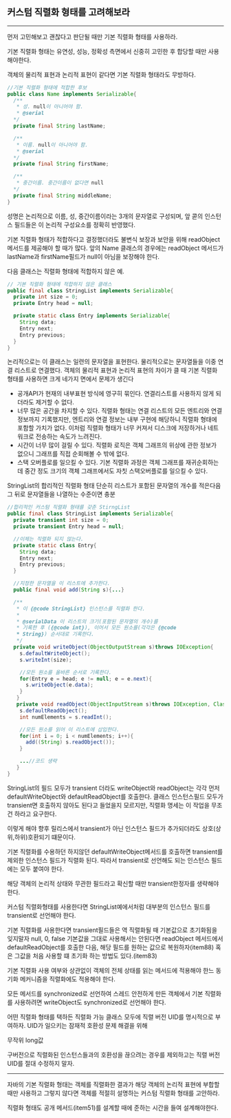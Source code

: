 ## 커스텀 직렬화 형태를 고려해보라

---

먼저 고민해보고 괜찮다고 판단될 때만 기본 직렬화 형태를 사용하라.

기본 직렬화 형태는 유연성, 성능, 정확성 측면에서 신중히 고민한 후 합당할 때만 사용해야한다.

객체의 물리적 표현과 논리적 표현이 같다면 기본 직렬화 형태라도 무방하다.

```java
//기본 직렬화 형태에 적합한 후보
public class Name implements Serializable{
  /**
   * 성. null이 아니어야 함.
   * @serial
  */
  private final String lastName;

  /**
   * 이름. null이 아니어야 함.
   * @serial
  */
  private final String firstName;

  /**
   * 중간이름. 중간이름이 없다면 null
  */
  private final String middleName;
}
```

성명은 논리적으로 이름, 성, 중간이름이라는 3개의 문자열로 구성되며, 앞 콛의 인스턴스 필드들은 이 논리적 구성요소를 정확히 반영했다.

기본 직렬화 형태가 적합하다고 결정했더라도 불변식 보장과 보안을 위해 readObject 메서드를 제공해야 할 때가 많다. 앞의 Name 클래스의 경우에는 readObject 메서드가 lastName과 firstName필드가 null이 아님을 보장해야 한다.

다음 클래스는 직렬화 형태에 적합하지 않은 예.

```java
// 기본 직렬화 형태에 적합하지 않은 클래스
public final class StringList implements Serializable{
  private int size = 0;
  private Entry head = null;

  private static class Entry implements Serializable{
    String data;
    Entry next;
    Entry previous;
  }
}
```

논리적으로는 이 클래스는 일련의 문자열을 표현한다.
물리적으로는 문자열들을 이중 연결 리스트로 연결했다.
객체의 물리적 표현과 논리적 표현의 차이가 클 때 기본 직렬화 형태를 사용하면 크게 네가지 면에서 문제가 생긴다

-   공개API가 현재의 내부표현 방식에 영구히 묶인다. 연결리스트를 사용하지 않게 되더라도 제거할 수 없다.
-   너무 많은 공간을 차지할 수 있다. 직렬화 형태는 연결 리스트의 모든 엔트리와 연결 정보까지 기록했지만, 엔트리와 연결 정보는 내부 구현에 해당하니 직렬화 형태에 포함할 가치가 없다. 이처럼 직렬화 형태가 너무 커져서 디스크에 저장하거나 네트워크로 전송하는 속도가 느려진다.
-   시간이 너무 많이 걸릴 수 있다. 직렬화 로직은 객체 그래프의 위상에 관한 정보가 없으니 그래프를 직접 순회해볼 수 밖에 없다.
-   스택 오버플로를 일으킬 수 있다. 기본 직렬화 과정은 객체 그래프를 재귀순회하는데 중간 정도 크기의 객체 그래프에서도 자칫 스택오버플로를 일으킬 수 있다.

StringList의 합리적인 직렬화 형태
단순히 리스트가 포함된 문자열의 개수를 적은다음 그 뒤로 문자열들을 나열하는 수준이면 충분

```java
//합리적인 커스텀 직렬화 형태를 갖춘 StirngList
public final class StringList implements Serializable{
  private transient int size = 0;
  private transient Entry head = null;

  //이제는 직렬화 되지 않는다.
  private static class Entry{
    String data;
    Entry next;
    Entry previous;
  }

  //지정한 문자열을 이 리스트에 추가한다.
  public final void add(String s){...}

  /**
   * 이 {@code StringList} 인스턴스를 직렬화 한다.
   *
   * @serialData 이 리스트의 크기(포함된 문자열의 개수)를
   * 기록한 후 ({@code int}), 이어서 모든 원소를(각각은 {@code
   * String}) 순서대로 기록한다.
   */
  private void writeObject(ObjectOutputStream s)throws IOException{
    s.defaultWriteObject();
    s.writeInt(size);

    //모든 원소를 올바른 순서로 기록한다.
    for(Entry e = head; e != null; e = e.next){
      s.writeObject(e.data);
    }
   }
   private void readObject(ObjectInputStream s)throws IOException, ClassNotFoundException{
    s.defaultReadObject();
    int numElements = s.readInt();

    //모든 원소를 읽어 이 리스트에 삽입한다.
    for(int i = 0; i < numElements; i++){
      add((String) s.readObject());
    }

    ...//코드 생략
   }
}
```

StringList의 필드 모두가 transient 더라도 writeObject와 readObject는 각각 먼저 defaultWriteObject와 defaultReadObject를 호출한다. 클래스 인스턴스필드 모두가 transient면 호출하지 않아도 된다고 들었을지 모르지만, 직렬화 명세는 이 작업을 무조건 하라고 요구한다.

이렇게 해야 향후 릴리스에서 transient가 아닌 인스턴스 필드가 추가되더라도 상호(상위,하위)호환되기 떄문이다.

기본 직렬화를 수용하던 하지않던 defaultWriteObject메서드를 호출하면 transient를 제외한 인스턴스 필드가 직렬화 된다. 따라서 transient로 선언해도 되는 인스턴스 필드에는 모두 붙여야 한다.

해당 객체의 논리적 상태와 무관한 필드라고 확신할 때만 transient한정자를 생략해야 한다.

커스텀 직렬화형태를 사용한다면 StringList예에서처럼 대부분의 인스턴스 필드를 transient로 선언해야 한다.

기본 직렬화를 사용한다면 transient필드들은 역 직렬화될 때 기본값으로 초기화됨을 잊지말자 null, 0, false 기본값을 그대로 사용해서는 안된다면 readObject 메서드에서 defaultReadObject를 호출한 다음, 해당 필드를 원하는 값으로 복원하자(item88) 혹은 그값을 처음 사용할 떄 초기화 하는 방법도 있다.(item83)

기본 직렬화 사용 여부와 상관없이 객체의 전체 상태를 읽는 메서드에 적용해야 한느 동기화 메커니즘을 직렬화에도 적용해야 한다.

모든 메서드를 synchronized로 선언하여 스레드 안전하게 만든 객체에서 기본 직렬화를 사용하려면 writeObject도 synchronized로 선언해야 한다.

어떤 직렬화 형태를 택하든 직렬화 가능 클래스 모두에 직렬 버전 UID를 명시적으로 부여하자. UID가 일으키는 잠재적 호환성 문제 해결을 위해

무작위 long값

구버전으로 직렬화된 인스턴스들과의 호환성을 끊으려는 경우를 제외하고는 직렬 버전 UID를 절대 수정하지 말자.

---

자바의 기본 직렬화 형태는 객체를 직렬화한 결과가 해당 객체의 논리적 표현에 부합할 때만 사용하고 그렇지 않다면 객체를 적절히 설명하는 커스텀 직렬화 형태를 고안하라.

직렬화 형태도 공개 메서드(item51)를 설계할 때에 준하는 시간을 들여 설계해야한다.
